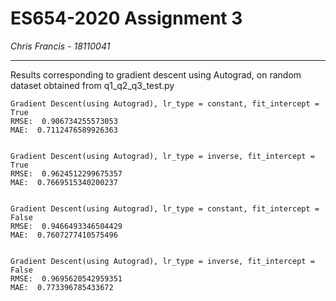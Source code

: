# ES654-2020 Assignment 3

*Chris Francis* - *18110041*

------

Results corresponding to gradient descent using Autograd, on random dataset obtained from q1_q2_q3_test.py

```
Gradient Descent(using Autograd), lr_type = constant, fit_intercept = True
RMSE:  0.906734255573053
MAE:  0.7112476589926363


Gradient Descent(using Autograd), lr_type = inverse, fit_intercept = True
RMSE:  0.9624512299675357
MAE:  0.7669515340200237


Gradient Descent(using Autograd), lr_type = constant, fit_intercept = False
RMSE:  0.9466493346504429
MAE:  0.7607277410575496


Gradient Descent(using Autograd), lr_type = inverse, fit_intercept = False
RMSE:  0.9695620542959351
MAE:  0.773396785433672
```


